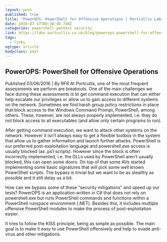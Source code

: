 ```yaml
---
layout: post 
published: true 
title: "PowerOPS: PowerShell for Offensive Operations | Portcullis Labs" 
date: 2016-07-17T08:58:49.740Z
categories: powershell pentest security
link: https://labs.portcullis.co.uk/blog/powerops-powershell-for-offensive-operations/ 
tags:
  - links
ogtype: article 
bodyclass: post 
---
```


## PowerOPS: PowerShell for Offensive Operations
Published 03/06/2016 | By RFR
At Portcullis, one of the most frequent assessments we perform are breakouts. One of the main challenges we face during these assessments is to get command execution that can either help escalate our privileges or allow us to gain access to different systems on the network. Sometimes we find harsh group policy restrictions in place that block access to the Windows Command Prompt, PowerShell, among others. These, however, are not always properly implemented, i.e. they do not block access to all executables (and allow only certain programs to run).

After getting command execution, we want to attack other systems on the network. However it isn’t always easy to get a flexible toolbox in the system that allow us to gather information and launch further attacks. PowerShell is our preferred post-exploitation language and powershell.exe access is usually blocked (as .ps1 scripts). However since the block is often incorrectly implemented, i.e. the DLLs used by PowerShell aren’t usually blocked, this can open some doors. On top of that some AVs started implementing some basic signatures that will pick some well known PowerShell scripts. The bypass is trivial but we want to be as stealthy as possible and it still delay us a bit.

How can we bypass some of these “security mitigations” and speed up our tests? PowerOPS is an application written in C# that does not rely on powershell.exe but runs PowerShell commands and functions within a PowerShell runspace environment (.NET). Besides this, it includes multiple offensive PowerShell modules to make the process of post-exploitation easier.

It tries to follow the KISS principle, being as simple as possible. The main goal is to make it easy to use PowerShell offensively and help to evade anti-virus and other mitigations.